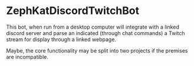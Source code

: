 # ZephKatDiscordTwitchBot

This bot, when run from a desktop computer will integrate with a linked discord server and parse an indicated (through chat commands) a Twitch stream for display through a linked webpage.

Maybe, the core functionality may be split into two projects if the premises are incompatible.
